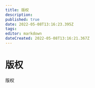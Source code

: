 ```yaml
---
title: 版权
description: 
published: true
date: 2022-05-08T13:16:23.395Z
tags: 
editor: markdown
dateCreated: 2022-05-08T13:16:21.367Z
---
```


# 版权
版权